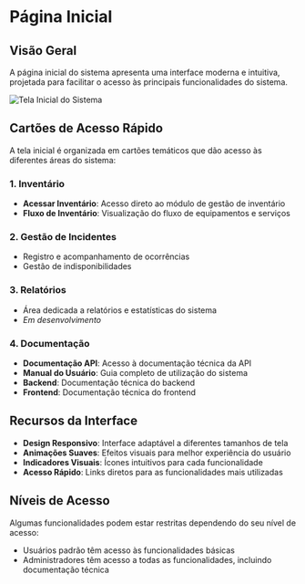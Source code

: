 # Página Inicial

## Visão Geral

A página inicial do sistema apresenta uma interface moderna e intuitiva, projetada para facilitar o acesso às principais funcionalidades do sistema.

![Tela Inicial do Sistema](../assets/tela-inicial.png)

## Cartões de Acesso Rápido

A tela inicial é organizada em cartões temáticos que dão acesso às diferentes áreas do sistema:

### 1. Inventário
- **Acessar Inventário**: Acesso direto ao módulo de gestão de inventário
- **Fluxo de Inventário**: Visualização do fluxo de equipamentos e serviços

### 2. Gestão de Incidentes
- Registro e acompanhamento de ocorrências
- Gestão de indisponibilidades

### 3. Relatórios
- Área dedicada a relatórios e estatísticas do sistema
- *Em desenvolvimento*

### 4. Documentação
- **Documentação API**: Acesso à documentação técnica da API
- **Manual do Usuário**: Guia completo de utilização do sistema
- **Backend**: Documentação técnica do backend
- **Frontend**: Documentação técnica do frontend

## Recursos da Interface

- **Design Responsivo**: Interface adaptável a diferentes tamanhos de tela
- **Animações Suaves**: Efeitos visuais para melhor experiência do usuário
- **Indicadores Visuais**: Ícones intuitivos para cada funcionalidade
- **Acesso Rápido**: Links diretos para as funcionalidades mais utilizadas

## Níveis de Acesso

Algumas funcionalidades podem estar restritas dependendo do seu nível de acesso:
- Usuários padrão têm acesso às funcionalidades básicas
- Administradores têm acesso a todas as funcionalidades, incluindo documentação técnica
